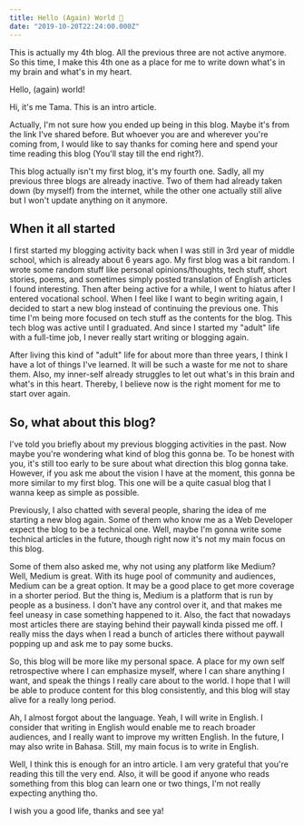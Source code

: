 ```yaml
---
title: Hello (Again) World 👋
date: "2019-10-20T22:24:00.000Z"
---
```


This is actually my 4th blog. All the previous three are not active anymore. So this time, I make this 4th one as a place for me to write down what's in my brain and what's in my heart.

<!-- more -->

Hello, (again) world!

Hi, it's me Tama. This is an intro article.

Actually, I'm not sure how you ended up being in this blog. Maybe it's from the link I've shared before. But whoever you are and wherever you're coming from, I would like to say thanks for coming here and spend your time reading this blog (You'll stay till the end right?).

This blog actually isn't my first blog, it's my fourth one. Sadly, all my previous three blogs are already inactive. Two of them had already taken down (by myself) from the internet, while the other one actually still alive but I won't update anything on it anymore. 

## When it all started

I first started my blogging activity back when I was still in 3rd year of middle school, which is already about 6 years ago. My first blog was a bit random. I wrote some random stuff like personal opinions/thoughts, tech stuff, short stories, poems, and sometimes simply posted translation of English articles I found interesting. Then after being active for a while, I went to hiatus after I entered vocational school. When I feel like I want to begin writing again, I decided to start a new blog instead of continuing the previous one. This time I'm being more focused on tech stuff as the contents for the blog. This tech blog was active until I graduated. And since I started my "adult" life with a full-time job, I never really start writing or blogging again.

After living this kind of "adult" life for about more than three years, I think I have a lot of things I've learned. It will be such a waste for me not to share them. Also, my inner-self already struggles to let out what's in this brain and what's in this heart. Thereby, I believe now is the right moment for me to start over again.

## So, what about this blog?

I've told you briefly about my previous blogging activities in the past. Now maybe you're wondering what kind of blog this gonna be. To be honest with you, it's still too early to be sure about what direction this blog gonna take. However, if you ask me about the vision I have at the moment, this gonna be more similar to my first blog. This one will be a quite casual blog that I wanna keep as simple as possible.

Previously, I also chatted with several people, sharing the idea of me starting a new blog again. Some of them who know me as a Web Developer expect the blog to be a technical one. Well, maybe I'm gonna write some technical articles in the future, though right now it's not my main focus on this blog.

Some of them also asked me, why not using any platform like Medium? Well, Medium is great. With its huge pool of community and audiences, Medium can be a great option.  It may be a good place to get more coverage in a shorter period. But the thing is, Medium is a platform that is run by people as a business. I don't have any control over it, and that makes me feel uneasy in case something happened to it. Also, the fact that nowadays most articles there are staying behind their paywall kinda pissed me off. I really miss the days when I read a bunch of articles there without paywall popping up and ask me to pay some bucks.

So, this blog will be more like my personal space. A place for my own self retrospective where I can emphasize myself, where I can share anything I want, and speak the things I really care about to the world. I hope that I will be able to produce content for this blog consistently, and this blog will stay alive for a really long period.

Ah, I almost forgot about the language. Yeah, I will write in English.  I consider that writing in English would enable me to reach broader audiences, and I really want to improve my written English.  In the future, I may also write in Bahasa. Still, my main focus is to write in English.

Well, I think this is enough for an intro article. I am very grateful that you're reading this till the very end. Also, it will be good if anyone who reads something from this blog can learn one or two things, I'm not really expecting anything tho.

I wish you a good life, thanks and see ya!
